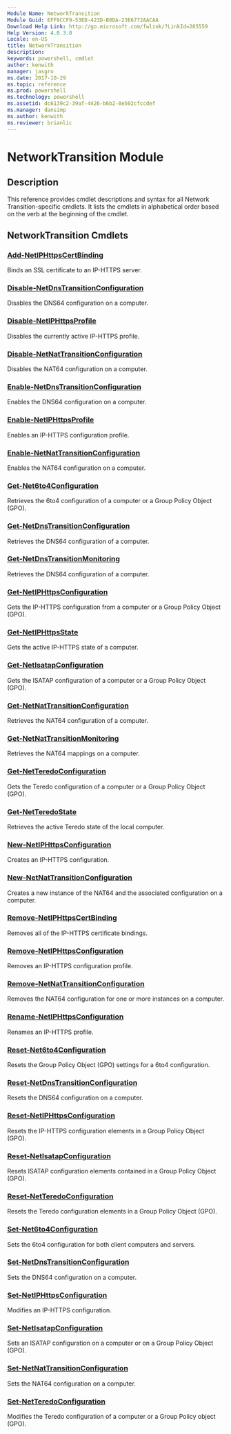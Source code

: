 ```yaml
---
Module Name: NetworkTransition
Module Guid: EFF9CCF9-53ED-423D-B0DA-23E6772AACAA
Download Help Link: http://go.microsoft.com/fwlink/?LinkId=285559
Help Version: 4.0.3.0
Locale: en-US
title: NetworkTransition
description: 
keywords: powershell, cmdlet
author: kenwith
manager: jasgro
ms.date: 2017-10-29
ms.topic: reference
ms.prod: powershell
ms.technology: powershell
ms.assetid: dc6139c2-39af-4426-b6b2-8e502cfccdef
ms.manager: dansimp
ms.author: kenwith
ms.reviewer: brianlic
---
```


# NetworkTransition Module
## Description
This reference provides cmdlet descriptions and syntax for all Network Transition-specific cmdlets. It lists the cmdlets in alphabetical order based on the verb at the beginning of the cmdlet.

## NetworkTransition Cmdlets
### [Add-NetIPHttpsCertBinding](./Add-NetIPHttpsCertBinding.md)
Binds an SSL certificate to an IP-HTTPS server.

### [Disable-NetDnsTransitionConfiguration](./Disable-NetDnsTransitionConfiguration.md)
Disables the DNS64 configuration on a computer.

### [Disable-NetIPHttpsProfile](./Disable-NetIPHttpsProfile.md)
Disables the currently active IP-HTTPS profile.

### [Disable-NetNatTransitionConfiguration](./Disable-NetNatTransitionConfiguration.md)
Disables the NAT64 configuration on a computer.

### [Enable-NetDnsTransitionConfiguration](./Enable-NetDnsTransitionConfiguration.md)
Enables the DNS64 configuration on a computer.

### [Enable-NetIPHttpsProfile](./Enable-NetIPHttpsProfile.md)
Enables an IP-HTTPS configuration profile.

### [Enable-NetNatTransitionConfiguration](./Enable-NetNatTransitionConfiguration.md)
Enables the NAT64 configuration on a computer.

### [Get-Net6to4Configuration](./Get-Net6to4Configuration.md)
Retrieves the 6to4 configuration of a computer or a Group Policy Object (GPO).

### [Get-NetDnsTransitionConfiguration](./Get-NetDnsTransitionConfiguration.md)
Retrieves the DNS64 configuration of a computer.

### [Get-NetDnsTransitionMonitoring](./Get-NetDnsTransitionMonitoring.md)
Retrieves the DNS64 configuration of a computer.

### [Get-NetIPHttpsConfiguration](./Get-NetIPHttpsConfiguration.md)
Gets the IP-HTTPS configuration from a computer or a Group Policy Object (GPO).

### [Get-NetIPHttpsState](./Get-NetIPHttpsState.md)
Gets the active IP-HTTPS state of a computer.

### [Get-NetIsatapConfiguration](./Get-NetIsatapConfiguration.md)
Gets the ISATAP configuration of a computer or a Group Policy Object (GPO).

### [Get-NetNatTransitionConfiguration](./Get-NetNatTransitionConfiguration.md)
Retrieves the NAT64 configuration of a computer.

### [Get-NetNatTransitionMonitoring](./Get-NetNatTransitionMonitoring.md)
Retrieves the NAT64 mappings on a computer.

### [Get-NetTeredoConfiguration](./Get-NetTeredoConfiguration.md)
Gets the Teredo configuration of a computer or a Group Policy Object (GPO).

### [Get-NetTeredoState](./Get-NetTeredoState.md)
Retrieves the active Teredo state of the local computer.

### [New-NetIPHttpsConfiguration](./New-NetIPHttpsConfiguration.md)
Creates an IP-HTTPS configuration.

### [New-NetNatTransitionConfiguration](./New-NetNatTransitionConfiguration.md)
Creates a new instance of the NAT64 and the associated configuration on a computer.

### [Remove-NetIPHttpsCertBinding](./Remove-NetIPHttpsCertBinding.md)
Removes all of the IP-HTTPS certificate bindings.

### [Remove-NetIPHttpsConfiguration](./Remove-NetIPHttpsConfiguration.md)
Removes an IP-HTTPS configuration profile.

### [Remove-NetNatTransitionConfiguration](./Remove-NetNatTransitionConfiguration.md)
Removes the NAT64 configuration for one or more instances on a computer.

### [Rename-NetIPHttpsConfiguration](./Rename-NetIPHttpsConfiguration.md)
Renames an IP-HTTPS profile.

### [Reset-Net6to4Configuration](./Reset-Net6to4Configuration.md)
Resets the Group Policy Object (GPO) settings for a 6to4 configuration.

### [Reset-NetDnsTransitionConfiguration](./Reset-NetDnsTransitionConfiguration.md)
Resets the DNS64 configuration on a computer.

### [Reset-NetIPHttpsConfiguration](./Reset-NetIPHttpsConfiguration.md)
Resets the IP-HTTPS configuration elements in a Group Policy Object (GPO).

### [Reset-NetIsatapConfiguration](./Reset-NetIsatapConfiguration.md)
Resets ISATAP configuration elements contained in a Group Policy Object (GPO).

### [Reset-NetTeredoConfiguration](./Reset-NetTeredoConfiguration.md)
Resets the Teredo configuration elements in a Group Policy Object (GPO).

### [Set-Net6to4Configuration](./Set-Net6to4Configuration.md)
Sets the 6to4 configuration for both client computers and servers.

### [Set-NetDnsTransitionConfiguration](./Set-NetDnsTransitionConfiguration.md)
Sets the DNS64 configuration on a computer.

### [Set-NetIPHttpsConfiguration](./Set-NetIPHttpsConfiguration.md)
Modifies an IP-HTTPS configuration.

### [Set-NetIsatapConfiguration](./Set-NetIsatapConfiguration.md)
Sets an ISATAP configuration on a computer or on a Group Policy Object (GPO).

### [Set-NetNatTransitionConfiguration](./Set-NetNatTransitionConfiguration.md)
Sets the NAT64 configuration on a computer.

### [Set-NetTeredoConfiguration](./Set-NetTeredoConfiguration.md)
Modifies the Teredo configuration of a computer or a Group Policy object (GPO).

